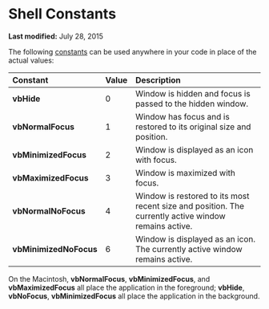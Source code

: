 
# Shell Constants

 **Last modified:** July 28, 2015

The following  [constants](b8bdf64f-5920-1ae9-16d0-b26d09524a30.md) can be used anywhere in your code in place of the actual values:


|**Constant**|**Value**|**Description**|
|:-----|:-----|:-----|
| **vbHide**|0|Window is hidden and focus is passed to the hidden window.|
| **vbNormalFocus**|1|Window has focus and is restored to its original size and position.|
| **vbMinimizedFocus**|2|Window is displayed as an icon with focus.|
| **vbMaximizedFocus**|3|Window is maximized with focus.|
| **vbNormalNoFocus**|4|Window is restored to its most recent size and position. The currently active window remains active.|
| **vbMinimizedNoFocus**|6|Window is displayed as an icon. The currently active window remains active.|
On the Macintosh,  **vbNormalFocus**,  **vbMinimizedFocus**, and  **vbMaximizedFocus** all place the application in the foreground; **vbHide**,  **vbNoFocus**,  **vbMinimizedFocus** all place the application in the background.
